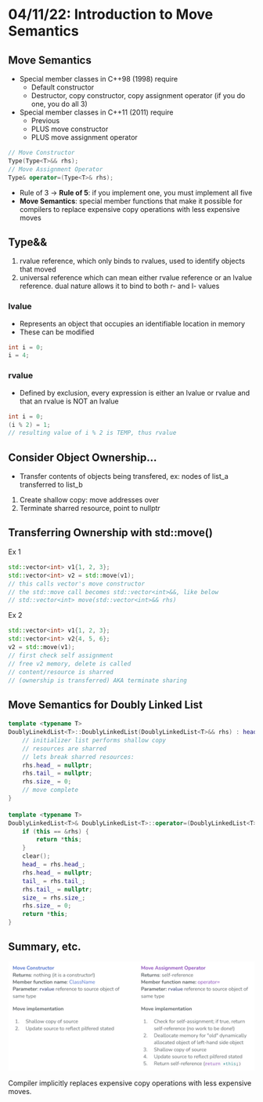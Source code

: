 # 04/11/22: Introduction to Move Semantics

## Move Semantics
- Special member classes in C++98 (1998) require
    - Default constructor
    - Destructor, copy constructor, copy assignment operator (if you do one, you do all 3)
- Special member classes in C++11 (2011) require
    - Previous
    - PLUS move constructor
    - PLUS move assignment operator 

```cpp
// Move Constructor
Type(Type<T>&& rhs);
// Move Assignment Operator
Type& operator=(Type<T>& rhs);
```

- Rule of 3 -> **Rule of 5**: if you implement one, you must implement all five
- **Move Semantics**: special member functions that make it possible for compilers to replace expensive copy operations with less expensive moves

## Type&&
1. rvalue reference, which only binds to rvalues, used to identify objects that moved
2. universal reference which can mean either rvalue reference or an lvalue reference. dual nature allows it to bind to both r- and l- values

### lvalue
- Represents an object that occupies an identifiable location in memory 
- These can be modified
```cpp
int i = 0;
i = 4;
```

### rvalue
- Defined by exclusion, every expression is either an lvalue or rvalue and that an rvalue is NOT an lvalue
```cpp
int i = 0;
(i % 2) = 1;
// resulting value of i % 2 is TEMP, thus rvalue
```

## Consider Object Ownership...
- Transfer contents of objects being transfered, ex: nodes of list_a transferred to list_b
1. Create shallow copy: move addresses over
2. Terminate sharred resource, point to nullptr

## Transferring Ownership with std::move()
Ex 1
```cpp
std::vector<int> v1{1, 2, 3};
std::vector<int> v2 = std::move(v1);
// this calls vector's move constructor
// the std::move call becomes std::vector<int>&&, like below
// std::vector<int> move(std::vector<int>&& rhs)
```

Ex 2
```cpp
std::vector<int> v1{1, 2, 3};
std::vector<int> v2{4, 5, 6};
v2 = std::move(v1);
// first check self assignment
// free v2 memory, delete is called
// content/resource is sharred 
// (ownership is transferred) AKA terminate sharing
```

## Move Semantics for Doubly Linked List
```cpp
template <typename T>
DoublyLinekdList<T>::DoublyLinkedList(DoublyLinkedList<T>&& rhs) : head_(rhs.head_), tail_(rhs.tail_), size_(rhs.size_) {
    // initializer list performs shallow copy
    // resources are sharred
    // lets break sharred resources:
    rhs.head_ = nullptr;
    rhs.tail_ = nullptr;
    rhs.size_ = 0;
    // move complete
}

template <typename T>
DoublyLinkedList<T>& DoublyLinkedList<T>::operator=(DoublyLinkedList<T>&& rhs) {
    if (this == &rhs) {
        return *this;
    }
    clear();
    head_ = rhs.head_;
    rhs.head_ = nullptr;
    tail_ = rhs.tail_;
    rhs.tail_ = nullptr;
    size_ = rhs.size_;
    rhs.size_ = 0;
    return *this;
}
```

## Summary, etc.
![image](/Images/move_summary.png)

Compiler implicitly replaces expensive copy operations with less expensive moves.